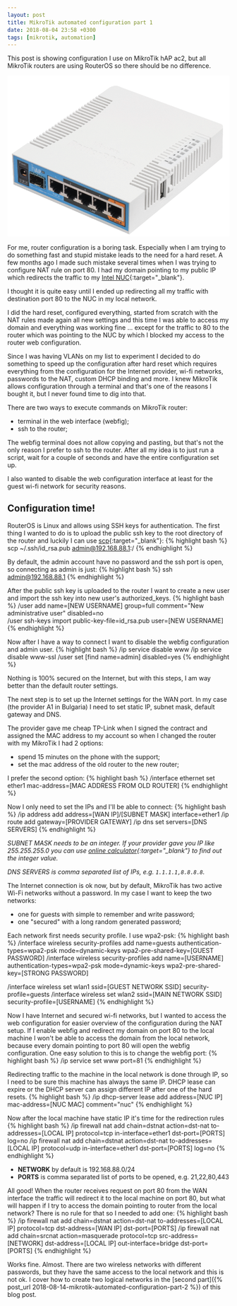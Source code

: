 ```yaml
---
layout: post
title: MikroTik automated configuration part 1
date: 2018-08-04 23:58 +0300
tags: [mikrotik, automation]
---
```


This post is showing configuration I use on MikroTik hAP ac2, but all MikroTik routers are using RouterOS so there should be no difference.

![MikroTik hAP ac 2 ](/assets/posts/img/hap-ac.png "MikroTik hAP ac 2")

For me, router configuration is a boring task. Especially when I am trying to do something fast and stupid mistake leads to the need for a hard reset.
A few months ago I made such mistake several times when I was trying to configure NAT rule on port 80. I had my domain pointing to my public IP which redirects the traffic to my [Intel NUC](https://en.wikipedia.org/wiki/Next_Unit_of_Computing){:target="_blank"}.

I thought it is quite easy until I ended up redirecting all my traffic with destination port 80 to the NUC in my local network.

I did the hard reset, configured everything, started from scratch with the NAT rules made again all new settings and this time I was able to access my domain and everything was working fine ... except for the traffic to 80 to the router which was pointing to the NUC by which I blocked my access to the router web configuration.

Since I was having VLANs on my list to experiment I decided to do something to speed up the configuration after hard reset which requires everything from the configuration for the Internet provider, wi-fi networks, passwords to the NAT, custom DHCP binding and more. I knew MikroTik allows configuration through a terminal and that's one of the reasons I bought it, but I never found time to dig into that.

There are two ways to execute commands on MikroTik router:
* terminal in the web interface (webfig);
* ssh to the router;

The webfig terminal does not allow copying and pasting, but that's not the only reason I prefer to ssh to the router. After all my idea is to just run a script, wait for a couple of seconds and have the entire configuration set up.

I also wanted to disable the web configuration interface at least for the guest wi-fi network for security reasons.

## Configuration time!

RouterOS is Linux and allows using SSH keys for authentication. The first thing I wanted to do is to upload the public ssh key to the root directory of the router and luckily I can use [scp](https://www.freebsd.org/cgi/man.cgi?query=scp&sektion=1){:target="_blank"}:
{% highlight bash %}
scp ~/.ssh/id_rsa.pub admin@192.168.88.1:/
{% endhighlight %}

By default, the admin account have no password and the ssh port is open, so connecting as admin is just:
{% highlight bash %}
ssh admin@192.168.88.1
{% endhighlight %}

After the public ssh key is uploaded to the router I want to create a new user and import the ssh key into new user's authorized_keys.
{% highlight bash %}
/user add name=[NEW USERNAME] group=full comment="New administrative user" disabled=no  
/user ssh-keys import public-key-file=id_rsa.pub user=[NEW USERNAME]
{% endhighlight %}

Now after I have a way to connect I want to disable the webfig configuration and admin user.
{% highlight bash %}
/ip service disable www
/ip service disable www-ssl
/user set [find name=admin] disabled=yes
{% endhighlight %}

Nothing is 100% secured on the Internet, but with this steps, I am way better than the default router settings.

The next step is to set up the Internet settings for the WAN port. In my case (the provider A1 in Bulgaria) I need to set static IP, subnet mask, default gateway and DNS.

The provider gave me cheap TP-Link when I signed the contract and assigned the MAC address to my account so when I changed the router with my MikroTik I had 2 options:
* spend 15 minutes on the phone with the support;
* set the mac address of the old router to the new router;

I prefer the second option:
{% highlight bash %}
/interface ethernet set ether1 mac-address=[MAC ADDRESS FROM OLD ROUTER]
{% endhighlight %}

Now I only need to set the IPs and I'll be able to connect:
{% highlight bash %}
/ip address add address=[WAN IP]/[SUBNET MASK] interface=ether1
/ip route add gateway=[PROVIDER GATEWAY]
/ip dns set servers=[DNS SERVERS]
{% endhighlight %}

*SUBNET MASK needs to be an integer. If your provider gave you IP like 255.255.255.0 you can use [online calculator](http://www.subnet-calculator.com){:target="_blank"} to find out the integer value.*

*DNS SERVERS is comma separated list of IPs, e.g. `1.1.1.1,8.8.8.8`.*

The Internet connection is ok now, but by default, MikroTik has two active Wi-Fi networks without a password. In my case I want to keep the two networks:
* one for guests with simple to remember and write password;
* one "secured" with a long random generated password;

Each network first needs security profile. I use wpa2-psk:
{% highlight bash %}
/interface wireless security-profiles add name=guests authentication-types=wpa2-psk mode=dynamic-keys wpa2-pre-shared-key=[GUEST PASSWORD]
/interface wireless security-profiles add name=[USERNAME] authentication-types=wpa2-psk mode=dynamic-keys wpa2-pre-shared-key=[STRONG PASSWORD]

/interface wireless set wlan1 ssid=[GUEST NETWORK SSID] security-profile=guests 
/interface wireless set wlan2 ssid=[MAIN NETWORK SSID] security-profile=[USERNAME] 
{% endhighlight %}

Now I have Internet and secured wi-fi networks, but I wanted to access the web configuration for easier overview of the configuration during the NAT setup. If I enable webfig and redirect my domain on port 80 to the local machine I won't be able to access the domain from the local network, because every domain pointing to port 80 will open the webfig configuration. One easy solution to this is to change the webfig port:
{% highlight bash %}
/ip service set www port=81
{% endhighlight %}

Redirecting traffic to the machine in the local network is done through IP, so I need to be sure this machine has always the same IP. DHCP lease can expire or the DHCP server can assign different IP after one of the hard resets.
{% highlight bash %}
/ip dhcp-server lease add address=[NUC IP] mac-address=[NUC MAC] comment="nuc"
{% endhighlight %}

Now after the local machine have static IP it's time for the redirection rules
{% highlight bash %}
/ip firewall nat add chain=dstnat action=dst-nat to-addresses=[LOCAL IP] protocol=tcp in-interface=ether1 dst-port=[PORTS] log=no
/ip firewall nat add chain=dstnat action=dst-nat to-addresses=[LOCAL IP] protocol=udp in-interface=ether1 dst-port=[PORTS] log=no
{% endhighlight %}
* **NETWORK** by default is 192.168.88.0/24
* **PORTS** is comma separated list of ports to be opened, e.g. 21,22,80,443

All good! When the router receives request on port 80 from the WAN interface the traffic will redirect it to the local machine on port 80, but what will happen if I try to access the domain pointing to router from the local network? There is no rule for that so I needed to add one:
{% highlight bash %}
/ip firewall nat add chain=dstnat action=dst-nat to-addresses=[LOCAL IP] protocol=tcp dst-address=[WAN IP] dst-port=[PORTS]
/ip firewall nat add chain=srcnat action=masquerade protocol=tcp src-address=[NETWORK] dst-address=[LOCAL IP] out-interface=bridge dst-port=[PORTS]
{% endhighlight %}

Works fine. Almost. There are two wireless networks with different passwords, but they have the same access to the local network and this is not ok. I cover how to create two logical networks in the [second part]({% post_url 2018-08-14-mikrotik-automated-configuration-part-2 %}) of this blog post.

